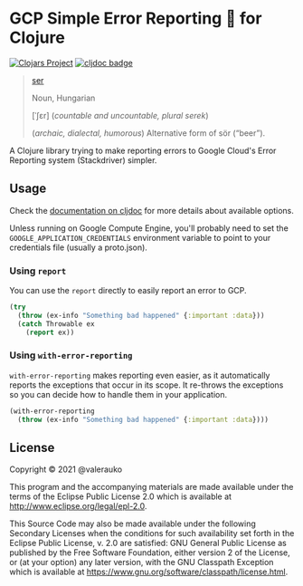 # GCP Simple Error Reporting 🍻 for Clojure

[![Clojars Project](https://img.shields.io/clojars/v/gcp-ser-clj.svg)](https://clojars.org/gcp-ser-clj) [![cljdoc badge](https://cljdoc.org/badge/gcp-ser-clj/gcp-ser-clj)](https://cljdoc.org/d/gcp-ser-clj/gcp-ser-clj/CURRENT)

>[ser](https://en.wiktionary.org/wiki/ser#Hungarian)
>
>Noun, Hungarian
>
>[ˈʃɛr] (_countable and uncountable, plural serek_)
>
>(_archaic, dialectal, humorous_) Alternative form of sör (“beer”).

A Clojure library trying to make reporting errors to Google Cloud's Error Reporting system (Stackdriver) simpler.

## Usage

Check the [documentation on cljdoc](https://cljdoc.org/d/gcp-ser-clj/gcp-ser-clj/CURRENT) for more details about available options.

Unless running on Google Compute Engine, you'll probably need to set the `GOOGLE_APPLICATION_CREDENTIALS` environment variable to point to your credentials file (usually a proto.json).

### Using `report`

You can use the `report` directly to easily report an error to GCP.

```clojure
(try
  (throw (ex-info "Something bad happened" {:important :data}))
  (catch Throwable ex
    (report ex))
```

### Using `with-error-reporting`

`with-error-reporting` makes reporting even easier, as it automatically reports the exceptions that occur in its scope. It re-throws the exceptions so you can decide how to handle them in your application.

```clojure
(with-error-reporting
  (throw (ex-info "Something bad happened" {:important :data})))
```

## License

Copyright © 2021 @valerauko

This program and the accompanying materials are made available under the
terms of the Eclipse Public License 2.0 which is available at
http://www.eclipse.org/legal/epl-2.0.

This Source Code may also be made available under the following Secondary
Licenses when the conditions for such availability set forth in the Eclipse
Public License, v. 2.0 are satisfied: GNU General Public License as published by
the Free Software Foundation, either version 2 of the License, or (at your
option) any later version, with the GNU Classpath Exception which is available
at https://www.gnu.org/software/classpath/license.html.
